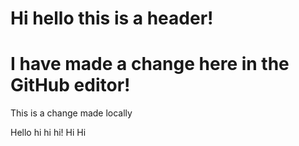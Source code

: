 # Hi hello this is a header!

# I have made a change here in the GitHub editor!

This is a change made locally

Hello hi hi hi!
Hi
Hi
